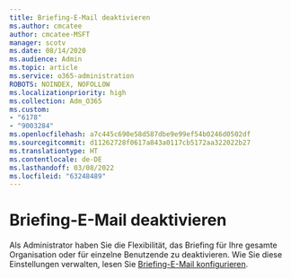 ```yaml
---
title: Briefing-E-Mail deaktivieren
ms.author: cmcatee
author: cmcatee-MSFT
manager: scotv
ms.date: 08/14/2020
ms.audience: Admin
ms.topic: article
ms.service: o365-administration
ROBOTS: NOINDEX, NOFOLLOW
ms.localizationpriority: high
ms.collection: Adm_O365
ms.custom:
- "6178"
- "9003284"
ms.openlocfilehash: a7c445c690e58d587dbe9e99ef54b0246d0502df
ms.sourcegitcommit: d11262728f0617a843a0117cb5172aa322022b27
ms.translationtype: HT
ms.contentlocale: de-DE
ms.lasthandoff: 03/08/2022
ms.locfileid: "63248489"
---
```

# <a name="disabling-briefing-email"></a>Briefing-E-Mail deaktivieren

Als Administrator haben Sie die Flexibilität, das Briefing für Ihre gesamte Organisation oder für einzelne Benutzende zu deaktivieren. Wie Sie diese Einstellungen verwalten, lesen Sie [Briefing-E-Mail konfigurieren](https://docs.microsoft.com/briefing/be-admin).